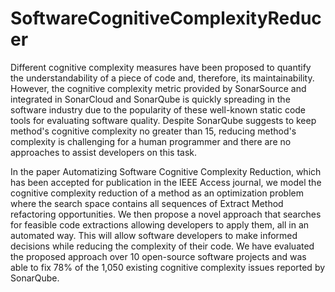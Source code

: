 # SoftwareCognitiveComplexityReducer

Different cognitive complexity measures have been proposed to quantify the understandability of a piece of code and, therefore, its maintainability. However, the cognitive complexity metric provided by SonarSource and integrated in SonarCloud and SonarQube is quickly spreading in the software industry due to the popularity of these well-known static code tools for evaluating software quality. Despite SonarQube suggests to keep method's cognitive complexity no greater than 15, reducing method's complexity is challenging for a human programmer and there are no approaches to assist developers on this task.

In the paper Automatizing Software Cognitive Complexity Reduction, which has been accepted for publication in the IEEE Access journal, we model the cognitive complexity reduction of a method as an optimization problem where the search space contains all sequences of Extract Method refactoring opportunities.  We then propose a novel approach that searches for feasible code extractions allowing developers to apply them, all in an automated way. This will allow software developers to make informed decisions while reducing the complexity of their code. We have evaluated the proposed approach over 10 open-source software projects and was able to fix 78% of the 1,050 existing cognitive complexity issues reported by SonarQube.
